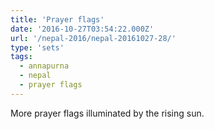 ```yaml
---
title: 'Prayer flags'
date: '2016-10-27T03:54:22.000Z'
url: '/nepal-2016/nepal-20161027-28/'
type: 'sets'
tags:
  - annapurna
  - nepal
  - prayer flags
---
```


More prayer flags illuminated by the rising sun.
